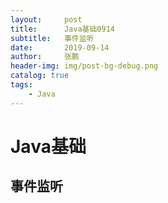 ```yaml
---
layout:     post 
title:      Java基础0914
subtitle:   事件监听
date:       2019-09-14
author:     张鹏
header-img: img/post-bg-debug.png
catalog: true   
tags:                         
    - Java
---
```


# Java基础

## 事件监听

